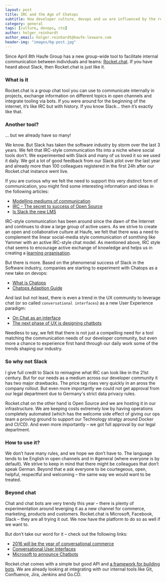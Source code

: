 ```yaml
---
layout: post
title: IRC and the Age of Chatops
subtitle: How developer culture, devops and ux are influenced by the renaisance of IRC
category: general
tags: [culture, devops, cto]
author: holger_reinhardt
author_email: holger.reinhardt@haufe-lexware.com 
header-img: "images/bg-post.jpg"
---
```


Since April 8th Haufe Group has a new group-wide tool to facilitate internal communication between individuals and teams: [Rocket.chat](https://rocket.chat). If you have heard about Slack, then Rocket.chat is just like it.

### What is it
Rocket.chat is a group chat tool you can use to communicate internally in projects, exchange information on different topics in open channels and integrate tooling via bots. If you were around for the beginning of the internet, it’s like IRC but with history. If you know Slack… then it’s exactly like that. 

### Another tool?
… but we already have so many!

We know. But Slack has taken the software industry by storm over the last 3 years. We felt that IRC-style communication fits into a niche where social tools don’t. We experimented with Slack and many of us loved it so we used it daily. We got a lot of good feedback from our Slack pilot over the last year and already more than 100 colleagues registered in the first 24h after our Rocket.chat instance went live. 

If you are curious why we felt the need to support this very distinct form of communication, you might find some interesting information and ideas in the following articles:

* [Modelling mediums of communication](http://techcrunch.com/2015/04/07/modeling-mediums-of-communication/)
* [IRC - The secret to success of Open Source](https://developer.ibm.com/opentech/2015/12/20/irc-the-secret-to-success-in-open-source/)
* [Is Slack the new LMS](https://medium.com/synapse/is-slack-the-new-lms-7d1c15ff964f#.m6r5c1b31)

IRC-style communication has been around since the dawn of the Internet and continues to draw a large group of active users. As we strive to create an open and collaborative culture at Haufe, we felt that there was a need to complement the linear social-media style communication of somthing like Yammer with an active IRC-style chat model. As mentioned above, IRC style chat seems to encourage active exchange of knowledge and helps us in creating a [learning organisation](https://en.wikipedia.org/wiki/Learning_organization).

But there is more. Based on the phenomenal success of Slack in the Software industry, companies are starting to experiment with Chatops as a new take on devops:

* [What is Chatops](https://www.pagerduty.com/blog/what-is-chatops/)
* [Chatops Adaption Guide](http://blogs.atlassian.com/2016/01/what-is-chatops-adoption-guide/)

And last but not least, there is even a trend in the UX community to leverage chat (or so called `conversational interfaces`) as a new User Experience paradigm:

* [On Chat as an interface](https://medium.com/@acroll/on-chat-as-interface-92a68d2bf854#.vhtlcvkxj)
* [The next phase of UX is designing chatbots](http://www.fastcodesign.com/3054934/the-next-phase-of-ux-designing-chatbot-personalities)

Needless to say, we felt that there is not just a compelling need for a tool matching the communication needs of our developer community, but even more a chance to experience first hand through our daily work some of the trends shaping our industry.

### So why not Slack
I give full credit to Slack to reimagine what IRC can look like in the 21st century. But for our needs as a medium across our developer community it has two major drawbacks. The price tag rises very quickly in an aross the company rollout. But even more importantly we could not get approval from our legal department due to Germany's strict data privacy rules. 

Rocket.chat on the other hand is Open Source and we are hosting it in our infrastructure. We are keeping costs extremely low by having operations completely automated (which has the welcome side effect of giving our ops team a proving ground to support our Technology stratgy around Docker and CI/CD). And even more importantly – we got full approval by our legal department.

### How to use it?
We don’t have many rules, and we hope we don’t have to. The language tends to be English in open channels and in #general (where everyone is by default). We strive to keep in mind that there might be colleagues that don’t speak German. Beyond that e ask everyone to be courtegeous, open, helpful, respectful and welcoming – the same way we would want to be treated. 

### Beyond chat
Chat and chat bots are very trendy this year – there is plenty of experimentation around leverging it as a new channel for commerce, marketing, products and customers. Rocket.chat is Microsoft, Facebook, Slack – they are all trying it out. We now have the platform to do so as well if we want to.

But don’t take our word for it – check out the following links:

* [2016 will be the year of conversational commerce](https://medium.com/chris-messina/2016-will-be-the-year-of-conversational-commerce-1586e85e3991#.aathpymsh)
* [Conversational User Interfaces](http://www.wired.com/2013/03/conversational-user-interface/)
* [Microsoft to announce Chatbots](http://uk.businessinsider.com/microsoft-to-announce-chatbots-2016-3)

Rocket.chat comes with a simple but good API and [a framework for building bots](https://github.com/RocketChat/hubot-rocketchat). We are already looking at integrating with our internal tools like Git, Confluence, Jira, Jenkins and Go.CD.

